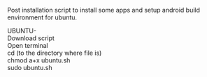 Post installation script to install some apps and setup android build environment for ubuntu.

UBUNTU-      
Download script    
Open terminal    
cd (to the directory where file is)      
chmod a+x ubuntu.sh      
sudo ubuntu.sh      
